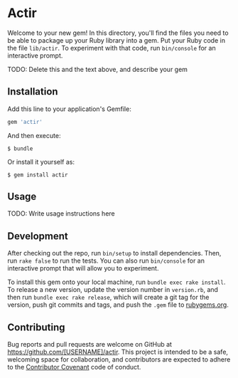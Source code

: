 # Actir

Welcome to your new gem! In this directory, you'll find the files you need to be able to package up your Ruby library into a gem. Put your Ruby code in the file `lib/actir`. To experiment with that code, run `bin/console` for an interactive prompt.

TODO: Delete this and the text above, and describe your gem

## Installation

Add this line to your application's Gemfile:

```ruby
gem 'actir'
```

And then execute:

    $ bundle

Or install it yourself as:

    $ gem install actir

## Usage

TODO: Write usage instructions here

## Development

After checking out the repo, run `bin/setup` to install dependencies. Then, run `rake false` to run the tests. You can also run `bin/console` for an interactive prompt that will allow you to experiment.

To install this gem onto your local machine, run `bundle exec rake install`. To release a new version, update the version number in `version.rb`, and then run `bundle exec rake release`, which will create a git tag for the version, push git commits and tags, and push the `.gem` file to [rubygems.org](https://rubygems.org).

## Contributing

Bug reports and pull requests are welcome on GitHub at https://github.com/[USERNAME]/actir. This project is intended to be a safe, welcoming space for collaboration, and contributors are expected to adhere to the [Contributor Covenant](contributor-covenant.org) code of conduct.

